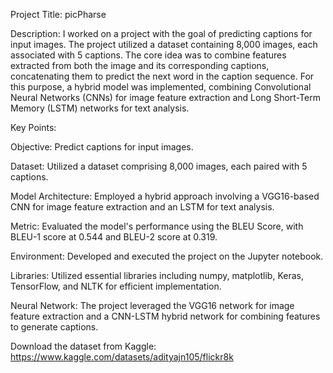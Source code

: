 Project Title: picPharse

Description:
I worked on a project with the goal of predicting captions for input images. The project utilized a dataset containing 8,000 images, each associated with 5 captions. The core idea was to combine features extracted from both the image and its corresponding captions, concatenating them to predict the next word in the caption sequence. For this purpose, a hybrid model was implemented, combining Convolutional Neural Networks (CNNs) for image feature extraction and Long Short-Term Memory (LSTM) networks for text analysis.

Key Points:

Objective: Predict captions for input images.

Dataset: Utilized a dataset comprising 8,000 images, each paired with 5 captions.

Model Architecture: Employed a hybrid approach involving a VGG16-based CNN for image feature extraction and an LSTM for text analysis.

Metric: Evaluated the model's performance using the BLEU Score, with BLEU-1 score at 0.544 and BLEU-2 score at 0.319.

Environment: Developed and executed the project on the Jupyter notebook.

Libraries: Utilized essential libraries including numpy, matplotlib, Keras, TensorFlow, and NLTK for efficient implementation.

Neural Network: The project leveraged the VGG16 network for image feature extraction and a CNN-LSTM hybrid network for combining features to generate captions.

Download the dataset from Kaggle: https://www.kaggle.com/datasets/adityajn105/flickr8k

